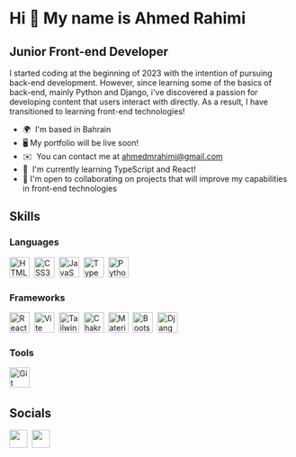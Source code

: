 # Hi 👋 My name is Ahmed Rahimi

## Junior Front-end Developer

I started coding at the beginning of 2023 with the intention of pursuing back-end development. However, since learning some of the basics of back-end, mainly Python and Django, i've discovered a passion for developing content that users interact with directly. As a result, I have transitioned to learning front-end technologies!

- 🌍  I'm based in Bahrain
- 🖥️ My portfolio will be live soon!
- ✉️  You can contact me at [ahmedmrahimi@gmail.com](mailto:ahmedmrahimi@gmail.com)
- 🧠  I'm currently learning TypeScript and React!
- 🤝 I'm open to collaborating on projects that will improve my capabilities in front-end technologies

## Skills

### Languages

<p align="left">
<img src="https://raw.githubusercontent.com/danielcranney/readme-generator/main/public/icons/skills/html5-colored.svg" width="36" height="36" alt="HTML5"/>&nbsp;
<img src="https://raw.githubusercontent.com/danielcranney/readme-generator/main/public/icons/skills/css3-colored.svg" width="36" height="36" alt="CSS3"/>&nbsp;
<img src="https://raw.githubusercontent.com/danielcranney/readme-generator/main/public/icons/skills/javascript-colored.svg" width="36" height="36" alt="JavaScript"/>&nbsp;
<img src="https://raw.githubusercontent.com/danielcranney/readme-generator/main/public/icons/skills/typescript-colored.svg" width="36" height="36" alt="TypeScript"/>&nbsp;
<img src="https://raw.githubusercontent.com/danielcranney/readme-generator/main/public/icons/skills/python-colored.svg" width="36" height="36" alt="Python"/>&nbsp;
</p>

### Frameworks

<p align="left">
<img src="https://raw.githubusercontent.com/danielcranney/readme-generator/main/public/icons/skills/react-colored.svg" width="36" height="36" alt="React"/>&nbsp;
<img src="https://raw.githubusercontent.com/danielcranney/readme-generator/main/public/icons/skills/vite-colored.svg" width="36" height="36" alt="Vite"/>&nbsp;
<img src="https://raw.githubusercontent.com/danielcranney/readme-generator/main/public/icons/skills/tailwindcss-colored.svg" width="36" height="36" alt="TailwindCSS"/>&nbsp;
<img src="https://raw.githubusercontent.com/danielcranney/readme-generator/main/public/icons/skills/chakra-colored.svg" width="36" height="36" alt="Chakra UI"/>&nbsp;
<img src="https://raw.githubusercontent.com/danielcranney/readme-generator/main/public/icons/skills/materialui-colored.svg" width="36" height="36" alt="Material UI"/>&nbsp;
<img src="https://raw.githubusercontent.com/danielcranney/readme-generator/main/public/icons/skills/bootstrap-colored.svg" width="36" height="36" alt="Bootstrap"/>&nbsp;
<img src="https://raw.githubusercontent.com/danielcranney/readme-generator/main/public/icons/skills/django-colored.svg" width="36" height="36" alt="Django"/>&nbsp;
</p>

### Tools

<p align="left">
<img src="https://raw.githubusercontent.com/danielcranney/readme-generator/main/public/icons/skills/git-colored.svg" width="36" height="36" alt="Git"/>&nbsp;

</p>

## Socials

<p align="left">
<a href="https://www.linkedin.com/in/ahmed-rahimi-a33755259" target="_blank" rel="noreferrer" style="text-decoration: none;">
<img src="https://raw.githubusercontent.com/danielcranney/readme-generator/main/public/icons/socials/linkedin.svg" width="32" height="32"/></a>&nbsp;
<a href="https://www.github.com/DevRahimi" target="_blank" rel="noreferrer" style="text-decoration: none;">
<img src="https://raw.githubusercontent.com/danielcranney/readme-generator/main/public/icons/socials/github.svg" width="32" height="32"/></a>&nbsp;
</p>
